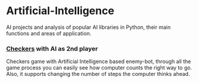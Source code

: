 # Artificial-Intelligence
AI projects and analysis of popular AI libraries in Python, their main functions and areas of application.

### [Checkers](https://github.com/MatveiAleksandrovich/Artificial-Intelligence/tree/main/Checkers "Named link title") with AI as 2nd player
  Сheckers game with Artificial Intelligence based enemy-bot, through all the game process you can easily see how computer counts the right way to go. Also, it supports changing the number of steps the computer thinks ahead.
  
